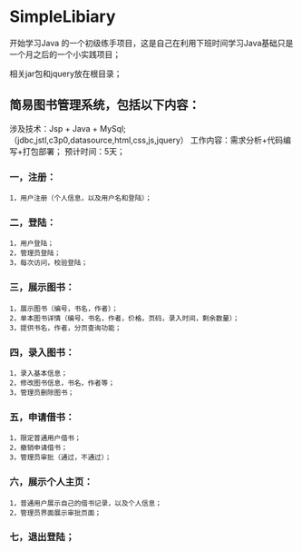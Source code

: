 # SimpleLibiary
开始学习Java 的一个初级练手项目，这是自己在利用下班时间学习Java基础只是一个月之后的一个小实践项目；

相关jar包和jquery放在根目录；

## 简易图书管理系统，包括以下内容：

涉及技术：Jsp + Java + MySql;（jdbc,jstl,c3p0,datasource,html,css,js,jquery）
工作内容：需求分析+代码编写+打包部署；
预计时间：5天；


### 一，注册：
    1，用户注册（个人信息，以及用户名和登陆）；

### 二，登陆：
    1，用户登陆；
    2，管理员登陆；
    3，每次访问，校验登陆；

### 三，展示图书：
    1，展示图书（编号，书名，作者）；
    2，单本图书详情（编号，书名，作者，价格，页码，录入时间，剩余数量）；
    3，提供书名，作者，分页查询功能；

### 四，录入图书：
    1，录入基本信息；
    2，修改图书信息，书名，作者等；
    3，管理员删除图书；

### 五，申请借书：
    1，限定普通用户借书；
    2，撤销申请借书；
    3，管理员审批（通过，不通过）；

### 六，展示个人主页：
    1，普通用户展示自己的借书记录，以及个人信息；
    2，管理员界面展示审批页面；

### 七，退出登陆；
